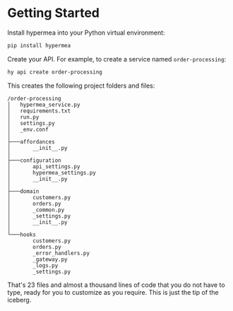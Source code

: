 # Getting Started

Install hypermea into your Python virtual environment:

```bash
pip install hypermea
```

Create your API.  For example, to create a service named `order-processing`:

```bash
hy api create order-processing
```

This creates the following project folders and files:

```text
/order-processing
│   hypermea_service.py
│   requirements.txt
│   run.py
│   settings.py
│   _env.conf
│   
├───affordances
│       __init__.py
│       
├───configuration
│       api_settings.py
│       hypermea_settings.py
│       __init__.py
│       
├───domain
│       customers.py
│       orders.py
│       _common.py
│       _settings.py
│       __init__.py
│       
└───hooks
        customers.py
        orders.py
        _error_handlers.py
        _gateway.py
        _logs.py
        _settings.py
```

That's 23 files and almost a thousand lines of code that you do not have to type, ready for you to customize as you require.  This is just the tip of the iceberg.  

<!-- <comments-section repo="pointw-dev/hypermea" repoId="R_kgDOJxUXjg" category="General" categoryId="DIC_kwDOJxUXjs4CoFRU" /> -->
